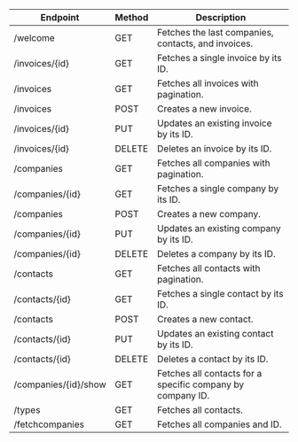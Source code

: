 

| Endpoint | Method | Description |
| --- | --- | --- |
| /welcome  | GET | Fetches the last companies, contacts, and invoices. |
| /invoices/{id} | GET | Fetches a single invoice by its ID. |
| /invoices | GET | Fetches all invoices with pagination. |
| /invoices | POST | Creates a new invoice. |
| /invoices/{id} | PUT | Updates an existing invoice by its ID. |
| /invoices/{id} | DELETE | Deletes an invoice by its ID. |
| /companies | GET | Fetches all companies with pagination. |
| /companies/{id} | GET | Fetches a single company by its ID. |
| /companies | POST | Creates a new company. |
| /companies/{id} | PUT | Updates an existing company by its ID. |
| /companies/{id} | DELETE | Deletes a company by its ID. |
| /contacts | GET | Fetches all contacts with pagination. |
| /contacts/{id} | GET | Fetches a single contact by its ID. |
| /contacts | POST | Creates a new contact. |
| /contacts/{id} | PUT | Updates an existing contact by its ID. |
| /contacts/{id} | DELETE | Deletes a contact by its ID. |
| /companies/{id}/show | GET | Fetches all contacts for a specific company by company ID. |
| /types | GET | Fetches all contacts. |
| /fetchcompanies | GET | Fetches all companies and ID. |

